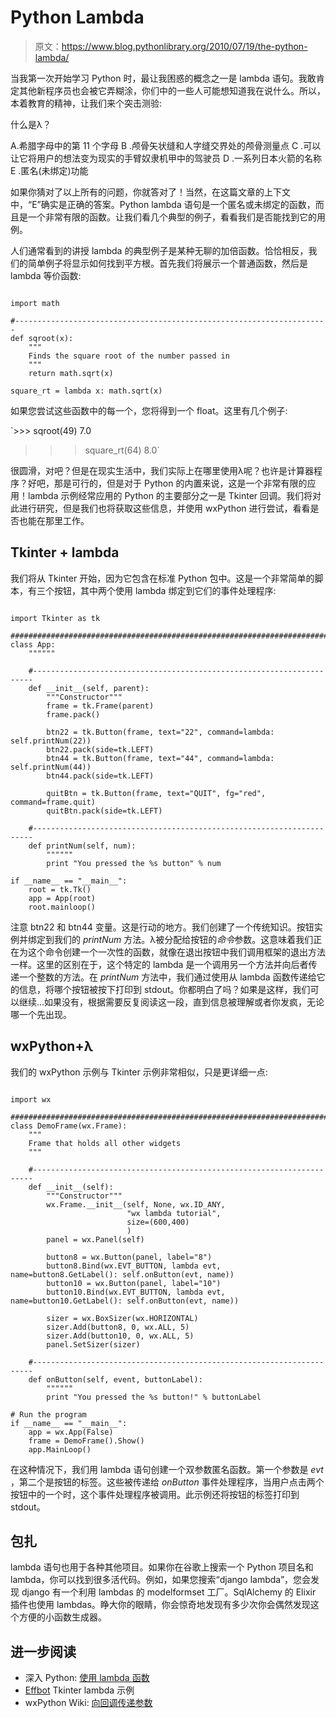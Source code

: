 # Python Lambda

> 原文：<https://www.blog.pythonlibrary.org/2010/07/19/the-python-lambda/>

当我第一次开始学习 Python 时，最让我困惑的概念之一是 lambda 语句。我敢肯定其他新程序员也会被它弄糊涂，你们中的一些人可能想知道我在说什么。所以，本着教育的精神，让我们来个突击测验:

什么是λ？

A.希腊字母中的第 11 个字母
B .颅骨矢状缝和人字缝交界处的颅骨测量点
C .可以让它将用户的想法变为现实的手臂奴隶机甲中的驾驶员
D .一系列日本火箭的名称
E .匿名(未绑定)功能

如果你猜对了以上所有的问题，你就答对了！当然，在这篇文章的上下文中，“E”确实是正确的答案。Python lambda 语句是一个匿名或未绑定的函数，而且是一个非常有限的函数。让我们看几个典型的例子，看看我们是否能找到它的用例。

人们通常看到的讲授 lambda 的典型例子是某种无聊的加倍函数。恰恰相反，我们的简单例子将显示如何找到平方根。首先我们将展示一个普通函数，然后是 lambda 等价函数:

```

import math

#----------------------------------------------------------------------
def sqroot(x):
    """
    Finds the square root of the number passed in
    """
    return math.sqrt(x)

square_rt = lambda x: math.sqrt(x)

```

如果您尝试这些函数中的每一个，您将得到一个 float。这里有几个例子:

 `>>> sqroot(49)
7.0
>>> square_rt(64)
8.0` 

很圆滑，对吧？但是在现实生活中，我们实际上在哪里使用λ呢？也许是计算器程序？好吧，那是可行的，但是对于 Python 的内置来说，这是一个非常有限的应用！lambda 示例经常应用的 Python 的主要部分之一是 Tkinter 回调。我们将对此进行研究，但是我们也将获取这些信息，并使用 wxPython 进行尝试，看看是否也能在那里工作。

## Tkinter + lambda

我们将从 Tkinter 开始，因为它包含在标准 Python 包中。这是一个非常简单的脚本，有三个按钮，其中两个使用 lambda 绑定到它们的事件处理程序:

```

import Tkinter as tk

########################################################################
class App:
    """"""

    #----------------------------------------------------------------------
    def __init__(self, parent):
        """Constructor"""
        frame = tk.Frame(parent)
        frame.pack()

        btn22 = tk.Button(frame, text="22", command=lambda: self.printNum(22))
        btn22.pack(side=tk.LEFT)
        btn44 = tk.Button(frame, text="44", command=lambda: self.printNum(44))
        btn44.pack(side=tk.LEFT)

        quitBtn = tk.Button(frame, text="QUIT", fg="red", command=frame.quit)
        quitBtn.pack(side=tk.LEFT)

    #----------------------------------------------------------------------
    def printNum(self, num):
        """"""
        print "You pressed the %s button" % num

if __name__ == "__main__":
    root = tk.Tk()
    app = App(root)
    root.mainloop()

```

注意 btn22 和 btn44 变量。这是行动的地方。我们创建了一个传统知识。按钮实例并绑定到我们的 *printNum* 方法。λ被分配给按钮的*命令*参数。这意味着我们正在为这个命令创建一个一次性的函数，就像在退出按钮中我们调用框架的退出方法一样。这里的区别在于，这个特定的 lambda 是一个调用另一个方法并向后者传递一个整数的方法。在 *printNum* 方法中，我们通过使用从 lambda 函数传递给它的信息，将哪个按钮被按下打印到 stdout。你都明白了吗？如果是这样，我们可以继续...如果没有，根据需要反复阅读这一段，直到信息被理解或者你发疯，无论哪一个先出现。

## wxPython+λ

我们的 wxPython 示例与 Tkinter 示例非常相似，只是更详细一点:

```

import wx

########################################################################
class DemoFrame(wx.Frame):
    """
    Frame that holds all other widgets
    """

    #----------------------------------------------------------------------
    def __init__(self):
        """Constructor"""        
        wx.Frame.__init__(self, None, wx.ID_ANY, 
                          "wx lambda tutorial",
                          size=(600,400)
                          )
        panel = wx.Panel(self)

        button8 = wx.Button(panel, label="8")
        button8.Bind(wx.EVT_BUTTON, lambda evt, name=button8.GetLabel(): self.onButton(evt, name))
        button10 = wx.Button(panel, label="10")
        button10.Bind(wx.EVT_BUTTON, lambda evt, name=button10.GetLabel(): self.onButton(evt, name))

        sizer = wx.BoxSizer(wx.HORIZONTAL)
        sizer.Add(button8, 0, wx.ALL, 5)
        sizer.Add(button10, 0, wx.ALL, 5)
        panel.SetSizer(sizer)

    #----------------------------------------------------------------------
    def onButton(self, event, buttonLabel):
        """"""
        print "You pressed the %s button!" % buttonLabel

# Run the program
if __name__ == "__main__":
    app = wx.App(False)
    frame = DemoFrame().Show()
    app.MainLoop()

```

在这种情况下，我们用 lambda 语句创建一个双参数匿名函数。第一个参数是 *evt* ，第二个是按钮的标签。这些被传递给 *onButton* 事件处理程序，当用户点击两个按钮中的一个时，这个事件处理程序被调用。此示例还将按钮的标签打印到 stdout。

## 包扎

lambda 语句也用于各种其他项目。如果你在谷歌上搜索一个 Python 项目名和 lambda，你可以找到很多活代码。例如，如果您搜索“django lambda”，您会发现 django 有一个利用 lambdas 的 modelformset 工厂。SqlAlchemy 的 Elixir 插件也使用 lambdas。睁大你的眼睛，你会惊奇地发现有多少次你会偶然发现这个方便的小函数生成器。

## 进一步阅读

*   深入 Python: [使用 lambda 函数](http://diveintopython.org/power_of_introspection/lambda_functions.html)
*   [Effbot](http://effbot.org/zone/tkinter-callbacks.htm) Tkinter lambda 示例
*   wxPython Wiki: [向回调传递参数](http://wiki.wxpython.org/Passing%20Arguments%20to%20Callbacks)